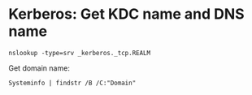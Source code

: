 # Kerberos: Get KDC name and DNS name

```
nslookup -type=srv _kerberos._tcp.REALM
```

Get domain name:
```
Systeminfo | findstr /B /C:"Domain"
```
